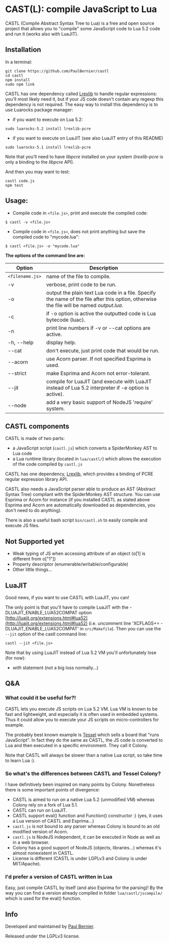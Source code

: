 CAST(L): compile JavaScript to Lua
==========
CASTL (Compile Abstract Syntax Tree to Lua) is a free and open source project that allows you to "compile" some JavaScript code to Lua 5.2 code and run it (works also with LuaJIT).

## Installation

In a terminal:

```
git clone https://github.com/PaulBernier/castl
cd castl
npm install
sudo npm link
```

CASTL has one dependency called [Lrexlib](http://rrthomas.github.io/lrexlib/) to handle regular expressions: you'll most likely need it, but if your JS code doesn't contain any regexp this dependency is not required.
The easy way to install this dependency is to use Luarocks package manager:

* if you want to execute on Lua 5.2:
```
sudo luarocks-5.2 install lrexlib-pcre
```
* if you want to execute on LuaJIT (see also LuaJIT entry of this README)
```
sudo luarocks-5.1 install lrexlib-pcre
```

Note that you'll need to have *libpcre* installed on your system (*lrexlib-pcre* is only a binding to the *libpcre* API).

And then you may want to test:
```
castl code.js
npm test
```

## Usage:

* Compile code in `<file.js>`, print and execute the compiled code:
```
$ castl -v <file.js>
```

* Compile code in `<file.js>`, does not print anything but save the compiled code to "mycode.lua":
```
$ castl <file.js> -o "mycode.lua"
```

**The options of the command line are:**

Option  | Description
------------- | -------------
`<filename.js>`  | name of the file to compile.
-v  | verbose, print code to be run.
-o | output the plain text Lua code in a file. Specify the name of the file after this option, otherwise the file will be named _output.lua_.
-c | if -o option is active the outputted code is Lua bytecode (luac).
-n | print line numbers if -v or --cat options are active.
-h, --help | display help.
--cat | don't execute, just print code that would be run.
--acorn | use Acorn parser. If not specified Esprima is used.
--strict | make Esprima and Acorn not error-tolerant.
--jit | compile for LuaJIT (and execute with LuaJIT instead of Lua 5.2 interpreter if -e option is active).
--node | add a very basic support of NodeJS 'require' system.

## CASTL components

CASTL is made of two parts:

* a JavaScript script (`castl.js`) which converts a SpiderMonkey AST to Lua code
* a Lua runtime library (located in `lua/castl/`) which allows the execution of the code compiled by `castl.js`

CASTL has one dependency, [Lrexlib](http://rrthomas.github.io/lrexlib/), which provides a binding of PCRE regular expression library API.

CASTL also needs a JavaScript parser able to produce an AST (Abstract Syntax Tree) compliant with the SpiderMonkey AST structure. You can use Esprima or Acorn for instance (if you installed CASTL as stated above Esprima and Acorn are automatically downloaded as dependencies, you don't need to do anything).

There is also a useful bash script `bin/castl.sh` to easily compile and execute JS files.

## Not Supported yet

* Weak typing of JS when accessing attribute of an object (o[1] is different from o["1"])
* Property descriptor (enumerable/writable/configurable)
* Other little things...

## LuaJIT

Good news, if you want to use CASTL with LuaJIT, you can!

The only point is that you'll have to compile LuaJIT with the -DLUAJIT\_ENABLE\_LUA52COMPAT option [http://luajit.org/extensions.html#lua52](http://luajit.org/extensions.html#lua52) (i.e. uncomment line 'XCFLAGS+= -DLUAJIT_ENABLE_LUA52COMPAT' in `src/Makefile`). Then you can use the `--jit` option of the castl command line:

```
castl --jit <file.js>
```

Note that by using LuaJIT instead of Lua 5.2 VM you'll unfortunately lose (for now):

* _with_ statement (not a big loss normally...)

## Q&A

### What could it be useful for?!

CASTL lets you execute JS scripts on Lua 5.2 VM. Lua VM is known to be fast and lightweight, and especially it is often used in embedded systems. Thus it could allow you to execute your JS scripts on micro-controllers for example.

The probably best known example is [Tessel](https://tessel.io/) which sells a board that "runs JavaScript". In fact they do the same as CASTL, the JS code is converted to Lua and then executed in a specific environment. They call it Colony.

Note that CASTL will always be slower than a native Lua script, so take time to learn Lua :).

### So what's the differences between CASTL and Tessel Colony?

I have definitively been inspired on many points by Colony. Nonetheless there is some important points of divergence: 

* CASTL is aimed to run on a native Lua 5.2 (unmodified VM) whereas Colony rely on a fork of Lua 5.1.
* CASTL can run on LuaJIT.
* CASTL support eval() function and Function() constructor :) (yes, it uses a Lua version of CASTL and Esprima...)
* `castl.js` is not bound to any parser whereas Colony is bound to an old modified version of Acorn.
* `castl.js` is NodeJS independent, it can be executed in Node as well as in a web browser.
* Colony has a good support of NodeJS (objects, libraries...) whereas it's almost nonexistent in CASTL.
* License is different (CASTL is under LGPLv3 and Colony is under MIT/Apache).

### I'd prefer a version of CASTL written in Lua

Easy, just compile CASTL by itself (and also Esprima for the parsing)! By the way you can find a version already compiled in folder `lua/castl/jscompile/` which is used for the eval() function.

## Info

Developed and maintained by [Paul Bernier](http://www.paulbernier.fr).

Released under the LGPLv3 license.
